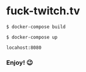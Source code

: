 # fuck-twitch.tv

```
$ docker-compose build
```

```
$ docker-compose up
```

`locahost:8080`

### Enjoy! 😉
